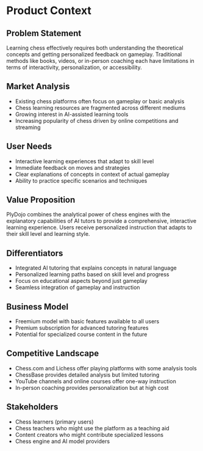 # Product Context

## Problem Statement
Learning chess effectively requires both understanding the theoretical concepts and getting personalized feedback on gameplay. Traditional methods like books, videos, or in-person coaching each have limitations in terms of interactivity, personalization, or accessibility.

## Market Analysis
- Existing chess platforms often focus on gameplay or basic analysis
- Chess learning resources are fragmented across different mediums
- Growing interest in AI-assisted learning tools
- Increasing popularity of chess driven by online competitions and streaming

## User Needs
- Interactive learning experiences that adapt to skill level
- Immediate feedback on moves and strategies
- Clear explanations of concepts in context of actual gameplay
- Ability to practice specific scenarios and techniques

## Value Proposition
PlyDojo combines the analytical power of chess engines with the explanatory capabilities of AI tutors to provide a comprehensive, interactive learning experience. Users receive personalized instruction that adapts to their skill level and learning style.

## Differentiators
- Integrated AI tutoring that explains concepts in natural language
- Personalized learning paths based on skill level and progress
- Focus on educational aspects beyond just gameplay
- Seamless integration of gameplay and instruction

## Business Model
- Freemium model with basic features available to all users
- Premium subscription for advanced tutoring features
- Potential for specialized course content in the future

## Competitive Landscape
- Chess.com and Lichess offer playing platforms with some analysis tools
- ChessBase provides detailed analysis but limited tutoring
- YouTube channels and online courses offer one-way instruction
- In-person coaching provides personalization but at high cost

## Stakeholders
- Chess learners (primary users)
- Chess teachers who might use the platform as a teaching aid
- Content creators who might contribute specialized lessons
- Chess engine and AI model providers 